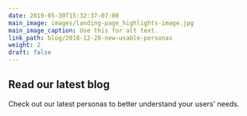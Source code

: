 ```yaml
---
date: 2019-05-30T15:32:37-07:00
main_image: images/landing-page_highlights-image.jpg
main_image_caption: Use this for alt text.
link_path: blog/2018-12-28-new-usable-personas
weight: 2
draft: false
---
```


<h2>Read our latest blog</h2>
<p>Check out our latest personas to better understand your users’ needs.</p>
